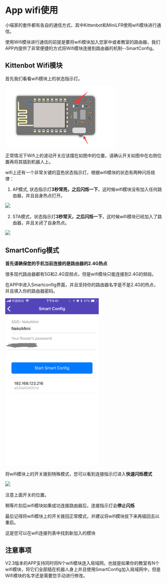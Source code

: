 # App wifi使用

小喵家的套件都有各自的通信方式，其中Kittenbot和MiniLFR使用wifi模块进行通信。

使用Wifi模块进行通信的前提是要将wifi模块加入您家中或者教室的路由器，我们APP内提供了非常便捷的方式将Wifi模块连接到路由器的机制--SmartConfig。

## Kittenbot Wifi模块

首先我们看看wifi模块上的状态指示灯。

![](./images/wifi_status_led.png)

正常情况下Wifi上的波动开关应该摆在如图中的位置，请确认开关如图中在右侧位置再将其插到机器人上。

wifi上还有一个非常关键的蓝色状态指示灯，根据wifi模块的状态有两种闪烁规律：

1. AP模式, 状态指示灯**3秒常亮，之后闪烁一下**，这时候wifi模块没有加入任何路由器，并且自身热点打开。

![](./images/blink_ap.gif)

2. STA模式，状态指示灯**3秒常灭，之后闪烁一下**，这时候wifi模块已经加入了路由器，并且关闭了自身热点。

![](./images/blink_sta.gif)


## SmartConfig模式

**首先请确保您的手机当前连接的是路由器的2.4G热点**

很多现代路由器都有5G和2.4G双频点，但是wifi模块只能连接到2.4G的频段。

在APP中进入Smartconfig界面，并且坚持你的路由器名字是不是2.4G的热点，并且填入你的路由器密码。

![](./images/IMG_3096.PNG)

将wifi模块上的开关拨到特殊模式，您可以看到连接指示灯进入**快速闪烁模式**

![](./images/blink_smartconfig.gif)

注意上面开关的位置。

稍等片刻后wifi模块如果成功连接路由器后，连接指示灯会**停止闪烁**

最后记得将wifi模块上的开关拨回正常模式，并建议将wifi模块拔下来再插回去以重启。

这是您可以在wifi连接列表中找到新加入的模块

## 注意事项

V2.3版本的APP支持同时将N个wifi模块连入局域网，也就是如果你的教室有N个wifi模块，将它们全部插在机器人身上并且使用SmartConfig加入局域网中，但是Wifi模块的名字还是需要您手动进行修改。











